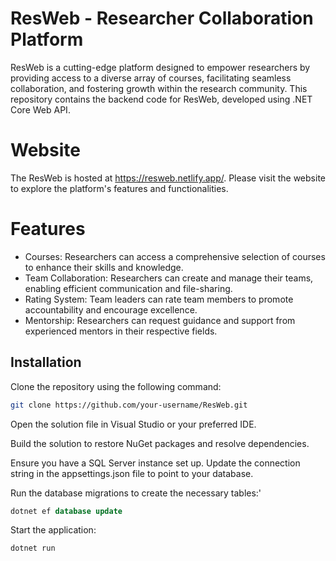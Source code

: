 # ResWeb - Researcher Collaboration Platform

ResWeb is a cutting-edge platform designed to empower researchers by providing access to a diverse array of courses, facilitating seamless collaboration, and fostering growth within the research community. This repository contains the backend code for ResWeb, developed using .NET Core Web API.

# Website
The ResWeb is hosted at https://resweb.netlify.app/. Please visit the website to explore the platform's features and functionalities.

# Features
- Courses: Researchers can access a comprehensive selection of courses to enhance their skills and knowledge.
- Team Collaboration: Researchers can create and manage their teams, enabling efficient communication and file-sharing.
- Rating System: Team leaders can rate team members to promote accountability and encourage excellence.
- Mentorship: Researchers can request guidance and support from experienced mentors in their respective fields.
## Installation

Clone the repository using the following command:

```bash
git clone https://github.com/your-username/ResWeb.git
```
Open the solution file in Visual Studio or your preferred IDE.

Build the solution to restore NuGet packages and resolve dependencies.

Ensure you have a SQL Server instance set up. Update the connection string in the appsettings.json file to point to your database.

Run the database migrations to create the necessary tables:'
```sql
dotnet ef database update
```
Start the application:
```bash
dotnet run
```
